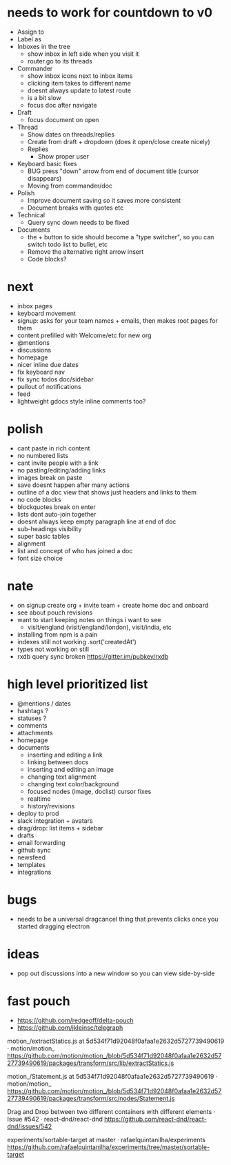 # needs to work for countdown to v0
  - Assign to
  - Label as
  - Inboxes in the tree
    - show inbox in left side when you visit it
    - router.go to its threads
  - Commander
    - show inbox icons next to inbox items
    - clicking item takes to different name
    - doesnt always update to latest route
    - is a bit slow
    - focus doc after navigate
  - Draft
    - focus document on open
  - Thread
    - Show dates on threads/replies
    - Create from draft + dropdown (does it open/close create nicely)
    - Replies
      - Show proper user
  - Keyboard basic fixes
    - BUG press "down" arrow from end of document title (cursor disappears)
    - Moving from commander/doc
  - Polish
    - Improve document saving so it saves more consistent
    - Document breaks with quotes etc
  - Technical
    - Query sync down needs to be fixed
  - Documents
    - the + button to side should become a "type switcher", so you can switch todo list to bullet, etc
    - Remove the alternative right arrow insert
    - Code blocks?

# next
  - inbox pages
  - keyboard movement
  - signup: asks for your team names + emails, then makes root pages for them
  - content prefilled with Welcome/etc for new org
  - @mentions
  - discussions
  - homepage
  - nicer inline due dates
  - fix keyboard nav
  - fix sync todos doc/sidebar
  - pullout of notifications
  - feed
  - lightweight gdocs style inline comments too?

# polish
  - cant paste in rich content
  - no numbered lists
  - cant invite people with a link
  - no pasting/editing/adding links
  - images break on paste
  - save doesnt happen after many actions
  - outline of a doc view that shows just headers and links to them
  - no code blocks
  - blockquotes break on enter
  - lists dont auto-join together
  - doesnt always keep empty paragraph line at end of doc
  - sub-headings visibility
  - super basic tables
  - alignment
  - list and concept of who has joined a doc
  - font size choice

# nate
  - on signup create org + invite team + create home doc and onboard
  - see about pouch revisions
  - want to start keeping notes on things i want to see
    - visit/england (visit/england/london), visit/india, etc
  - installing from npm is a pain
  - indexes still not working .sort('createdAt')
  - types not working on <Views /> still
  - rxdb query sync broken https://gitter.im/pubkey/rxdb

# high level prioritized list
  - @mentions / dates
  - hashtags ?
  - statuses ?
  - comments
  - attachments
  - homepage
  - documents
    - inserting and editing a link
    - linking between docs
    - inserting and editing an image
    - changing text alignment
    - changing text color/background
    - focused nodes (image, doclist) cursor fixes
    - realtime
    - history/revisions
  - deploy to prod
  - slack integration + avatars
  - drag/drop: list items + sidebar
  - drafts
  - email forwarding
  - github sync
  - newsfeed
  - templates
  - integrations

# bugs
  - needs to be a universal dragcancel thing that prevents clicks once you started dragging electron

# ideas
  - pop out discussions into a new window so you can view side-by-side

# fast pouch
- https://github.com/redgeoff/delta-pouch
- https://github.com/jkleinsc/telegraph

motion_/extractStatics.js at 5d534f71d92048f0afaa1e2632d5727739490619 · motion/motion_
https://github.com/motion/motion_/blob/5d534f71d92048f0afaa1e2632d5727739490619/packages/transform/src/lib/extractStatics.js

motion_/Statement.js at 5d534f71d92048f0afaa1e2632d5727739490619 · motion/motion_
https://github.com/motion/motion_/blob/5d534f71d92048f0afaa1e2632d5727739490619/packages/transform/src/nodes/Statement.js

Drag and Drop between two different containers with different elements · Issue #542 · react-dnd/react-dnd
https://github.com/react-dnd/react-dnd/issues/542

experiments/sortable-target at master · rafaelquintanilha/experiments
https://github.com/rafaelquintanilha/experiments/tree/master/sortable-target

